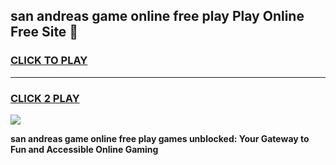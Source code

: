 
## san andreas game online free play Play Online Free Site 👋
<h3>
<a href="https://download.freeplayer.one?title=san_andreas_game_online_free_play&ref=21F">CLICK TO PLAY</a></h3>
<hr>

<h3>
<a href="https://download.freeplayer.one?title=san_andreas_game_online_free_play&ref=21F">CLICK 2 PLAY</a>
  
</h3>

<a href="https://download.freeplayer.one?title=san_andreas_game_online_free_play&ref=21F"><img src="https://cdnb.artstation.com/p/assets/images/images/032/539/853/original/anto-thomas-button-gif.gif"></a>


**san andreas game online free play games unblocked: Your Gateway to Fun and Accessible Online Gaming**
